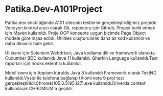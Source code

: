 # Patika.Dev-A101Project

Patika.dev öncülüğünde A101 sitesinin testlerini gerçekleştirdiğimiz projede Versiyon kontrol aracı olarak Git, 
repostory için Github, Projeyi build etmek için Maven kullanıldı. Proje OOP konsepte uygun biçimde Page Object modele göre inşaa edildi. 
Utilities oluşturularak daha az kod kullanıldı ve daha dinamik hale geldi.


UI kısmı için Selenium Webdriver, Java kodlama dili ve  framework olarakta Cucumber BDD kullanıldı.Java 11 kullanıldı.
Gherkin Language kullanıldı.Test raporları için hooks eklentisi kullanıldı.

Mobil kısmı için Appium kuruldu.Java 8 kullanıldı Framework olarak TestNG kullanıldı.Vysor ile telefona bağlanıp (Xiomi note 9 pro) 
test gerçekleştirildi.Chrome(105.0.5195.127).exe kullanıldı.Driverda context kullanılarak CHROMİUM'a geçildi. 


